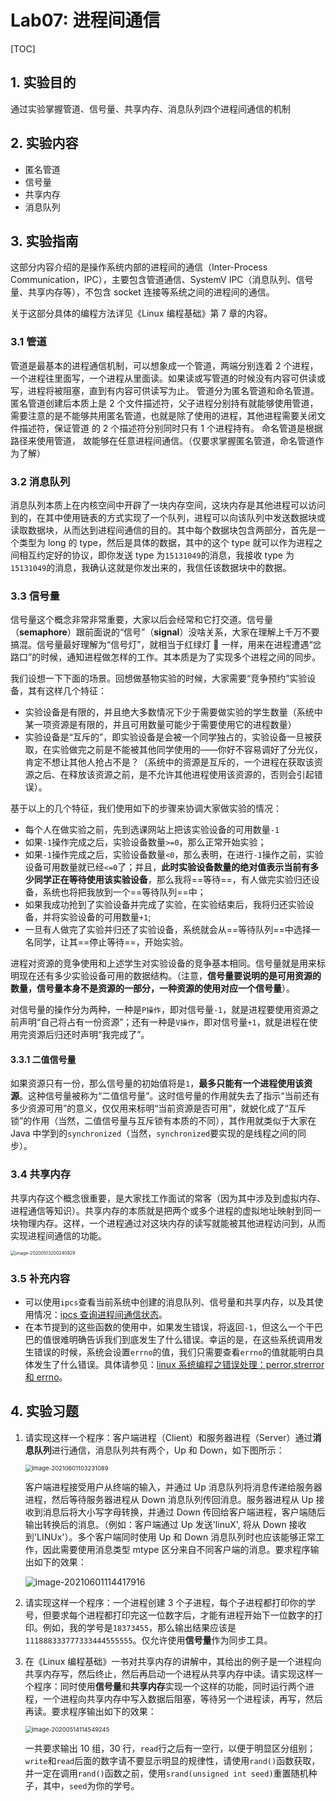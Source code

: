 # Lab07: 进程间通信

[TOC]

## 1. 实验目的

通过实验掌握管道、信号量、共享内存、消息队列四个进程间通信的机制

## 2. 实验内容

- 匿名管道
- 信号量
- 共享内存
- 消息队列

## 3. 实验指南

这部分内容介绍的是操作系统内部的进程间的通信（Inter-Process Communication，IPC），主要包含管道通信、SystemV IPC（消息队列、信号量、共享内存等），不包含 socket 连接等系统之间的进程间的通信。

关于这部分具体的编程方法详见《Linux 编程基础》第 7 章的内容。

### 3.1 管道

管道是最基本的进程通信机制，可以想象成一个管道，两端分别连着 2 个进程，一个进程往里面写，一个进程从里面读。如果读或写管道的时候没有内容可供读或写，进程将被阻塞，直到有内容可供读写为止。
管道分为匿名管道和命名管道。 匿名管道创建后本质上是 2 个文件描述符，父子进程分别持有就能够使用管道，需要注意的是不能够共用匿名管道，也就是除了使用的进程，其他进程需要关闭文件描述符，保证管道 的 2 个描述符分别同时只有 1 个进程持有。
命名管道是根据路径来使用管道， 故能够在任意进程间通信。（仅要求掌握匿名管道，命名管道作为了解）

### 3.2 消息队列

消息队列本质上在内核空间中开辟了一块内存空间，这块内存是其他进程可以访问到的，在其中使用链表的方式实现了一个队列，进程可以向该队列中发送数据块或读取数据块，从而达到进程间通信的目的。其中每个数据块包含两部分，首先是一个类型为 long 的 type，然后是具体的数据，其中的这个 type 就可以作为进程之间相互约定好的协议，即你发送 type 为`15131049`的消息，我接收 type 为`15131049`的消息，我确认这就是你发出来的，我信任该数据块中的数据。

### 3.3 信号量

信号量这个概念非常非常重要，大家以后会经常和它打交道。信号量（**semaphore**）跟前面说的“信号”（**signal**）没啥关系，大家在理解上千万不要搞混。信号量最好理解为“信号灯”，就相当于红绿灯 🚦 一样，用来在进程遭遇“岔路口”的时候，通知进程做怎样的工作。其本质是为了实现多个进程之间的同步。

我们设想一下下面的场景。回想做基物实验的时候，大家需要“竞争预约”实验设备，其有这样几个特征：

- 实验设备是有限的，并且绝大多数情况下少于需要做实验的学生数量（系统中某一项资源是有限的，并且可用数量可能少于需要使用它的进程数量）
- 实验设备是“互斥的”，即实验设备是会被一个同学独占的，实验设备一旦被获取，在实验做完之前是不能被其他同学使用的——你好不容易调好了分光仪，肯定不想让其他人抢占不是？（系统中的资源是互斥的，一个进程在获取该资源之后、在释放该资源之前，是不允许其他进程使用该资源的，否则会引起错误）。

基于以上的几个特征，我们使用如下的步骤来协调大家做实验的情况：

- 每个人在做实验之前，先到选课网站上把该实验设备的可用数量`-1`
- 如果`-1`操作完成之后，实验设备数量`>=0`，那么正常开始实验；
- 如果`-1`操作完成之后，实验设备数量`<0`，那么表明，在进行`-1`操作之前，实验设备可用数量就已经`<=0`了；并且，**此时实验设备数量的绝对值表示当前有多少同学正在等待使用该实验设备**，那么我将==等待==，有人做完实验归还设备，系统也将把我放到一个==等待队列==中；
- 如果我成功抢到了实验设备并完成了实验，在实验结束后，我将归还实验设备，并将实验设备的可用数量`+1`;
- 一旦有人做完了实验并归还了实验设备，系统就会从==等待队列==中选择一名同学，让其==停止等待==，开始实验。

进程对资源的竞争使用和上述学生对实验设备的竞争基本相同。信号量就是用来标明现在还有多少实验设备可用的数据结构。（注意，**信号量要说明的是可用资源的数量，信号量本身不是资源的一部分，一种资源的使用对应一个信号量**）。

对信号量的操作分为两种，一种是`P操作`，即对信号量`-1`，就是进程要使用资源之前声明“自己将占有一份资源”；还有一种是`V操作`，即对信号量`+1`，就是进程在使用完资源后归还时声明“我完成了”。

#### 3.3.1 二值信号量

如果资源只有一份，那么信号量的初始值将是`1`，**最多只能有一个进程使用该资源**。这种信号量被称为“二值信号量”。这时信号量的作用就失去了指示“当前还有多少资源可用”的意义，仅仅用来标明“当前资源是否可用”，就蜕化成了“互斥锁”的作用（当然，二值信号量与互斥锁有本质的不同），其作用就类似于大家在 Java 中学到的`synchronized`（当然，`synchronized`要实现的是线程之间的同步）。

### 3.4 共享内存

共享内存这个概念很重要，是大家找工作面试的常客（因为其中涉及到虚拟内存、进程通信等知识）。共享内存的本质就是把两个或多个进程的虚拟地址映射到同一块物理内存。这样，一个进程通过对这块内存的读写就能被其他进程访问到，从而实现进程间通信的功能。

<img src="img/shm.png" alt="image-20200513200240929" style="zoom: 50%;" />

### 3.5 补充内容

- 可以使用`ipcs`查看当前系统中创建的消息队列、信号量和共享内存，以及其使用情况：[ipcs 查询进程间通信状态](https://linuxtools-rst.readthedocs.io/zh_CN/latest/tool/ipcs.html)。
- 在本节提到的这些函数的使用中，如果发生错误，将返回`-1`，但这么一个干巴巴的值很难明确告诉我们到底发生了什么错误。幸运的是，在这些系统调用发生错误的时候，系统会设置`errno`的值，我们只需要查看`errno`的值就能明白具体发生了什么错误。具体请参见：[linux 系统编程之错误处理：perror,strerror 和 errno](https://www.cnblogs.com/mickole/p/3181097.html)。

## 4. 实验习题

1. 请实现这样一个程序：客户端进程（Client）和服务器进程（Server）通过**消息队列**进行通信，消息队列共有两个，Up 和 Down，如下图所示：

   <img src="img/1.png" alt="image-20210601103231089" style="zoom:67%;" />

   客户端进程接受用户从终端的输入，并通过 Up 消息队列将消息传递给服务器进程，然后等待服务器进程从 Down 消息队列传回消息。服务器进程从 Up 接收到消息后将大小写字母转换，并通过 Down 传回给客户端进程，客户端随后输出转换后的消息。（例如：客户端通过 Up 发送'linuX', 将从 Down 接收到'LINUx'）。多个客户端同时使用 Up 和 Down 消息队列时也应该能够正常工作，因此需要使用消息类型 mtype 区分来自不同客户端的消息。要求程序输出如下的效果：

   ![image-20210601114417916](img/2.png)

2. 请实现这样一个程序：一个进程创建 3 个子进程，每个子进程都打印你的学号，但要求每个进程都打印完这一位数字后，才能有进程开始下一位数字的打印。例如，我的学号是`18373455`，那么输出结果应该是`111888333777333444555555`。仅允许使用**信号量**作为同步工具。

3. 在《Linux 编程基础》一书对共享内存的讲解中，其给出的例子是一个进程向共享内存写，然后终止，然后再启动一个进程从共享内存中读。请实现这样一个程序：同时使用**信号量**和**共享内存**实现一个这样的功能，同时运行两个进程，一个进程向共享内存中写入数据后阻塞，等待另一个进程读，再写，然后再读。要求程序输出如下的效果：

   <img src="img/3.png" alt="image-20200514114549245" style="zoom:67%;" />

   一共要求输出 10 组，30 行，`read`行之后有一空行，以便于明显区分组别；`write`和`read`后面的数字请不要显示明显的规律性，请使用`rand()`函数获取，并一定在调用`rand()`函数之前，使用`srand(unsigned int seed)`重置随机种子，其中，`seed`为你的学号。
